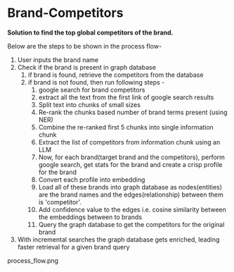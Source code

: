 # Brand-Competitors
**Solution to find the top global competitors of the brand.**

Below are the steps to be shown in the process flow-

1) User inputs the brand name
2) Check if the brand is present in graph database
	1) if brand is found, retrieve the competitors from the database
	2) if brand is not found, then run following steps - 
		1) google search for brand competitors
		2) extract all the text from the first link of google search results
		3) Split text into chunks of small sizes
		4) Re-rank the chunks based number of brand terms present (using NER)
		5) Combine the re-ranked first 5 chunks into single information chunk
		6) Extract the list of competitors from information chunk using an LLM
		7) Now, for each brand(target brand and the competitors), perform google search, get stats for the brand and create a crisp profile for the brand
		8) Convert each profile into embedding
		9) Load all of these brands into graph database as nodes(entities) are the brand names and the edges(relationship) between them is 'competitor'.
		10) Add confidence value to the edges i.e. cosine similarity between the embeddings between to brands
		11) Query the graph database to get the competitors for the original brand
3) With incremental searches the graph database gets enriched, leading faster retrieval for a given brand query


process_flow.png
